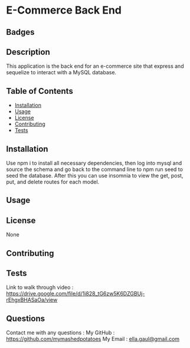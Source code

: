 # E-Commerce Back End


  ## Badges
  

  ## Description
  This application is the back end for an e-commerce site that express and sequelize to interact with a MySQL database. 

  ## Table of Contents
  - [Installation](#install)
  - [Usage](#usage)
  - [License](#license)
  - [Contributing](#contribute)
  - [Tests](#tests)

  <a name="install"></a>
  ## Installation
  Use npm i to install all necessary dependencies, then log into mysql and source the schema and go back to the command line to npm run seed to seed the database. After this you can use insomnia to view the get, post, put, and delete routes for each model.

  <a name="usage"></a>
  ## Usage
  

  <a name="license"></a>
  ## License
  None

  

  
  

  <a name="contribute"></a>
  ## Contributing
  

  <a name="tests"></a>
  ## Tests
  Link to walk through video : https://drive.google.com/file/d/1i828_tG6zw5K6DZGBUj-rEhgxBHASaOa/view

  ## Questions
  Contact me with any questions :
  My GitHub : <a>https://github.com/mymashedpotatoes</a>
  My Email : ella.gaul@gmail.com


